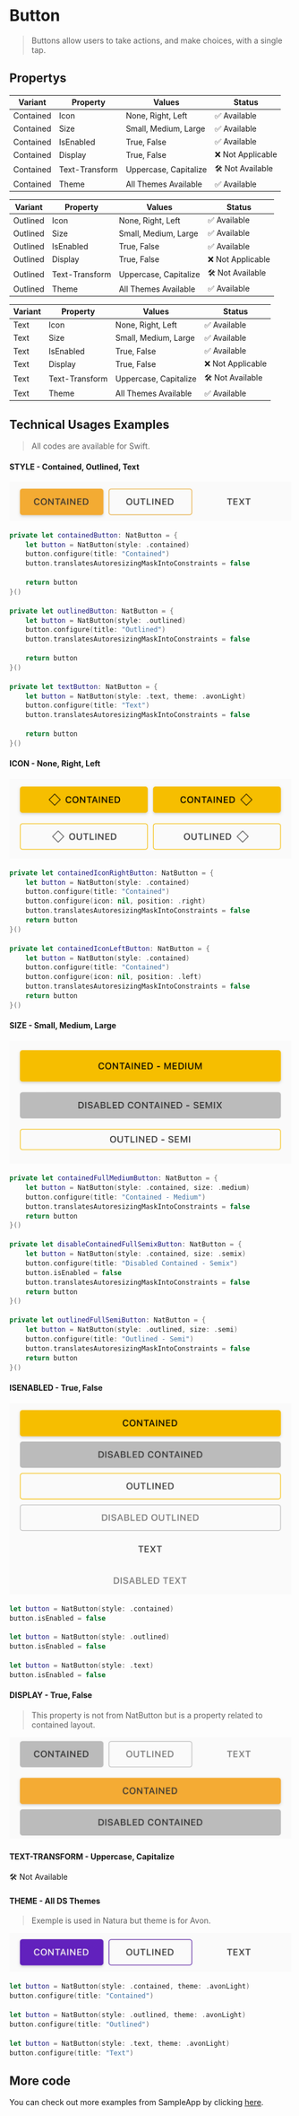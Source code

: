 # Button

> Buttons allow users to take actions, and make choices, with a single tap.



## Propertys

| Variant       | Property       | Values                    | Status            |
| -------------- | -------------- | ------------------------- | ----------------- |
| Contained      | Icon           | None, Right, Left         | ✅  Available      |
| Contained      | Size           | Small, Medium, Large      | ✅  Available      |
| Contained      | IsEnabled      | True, False               | ✅  Available      |
| Contained      | Display        | True, False               | ❌  Not Applicable |
| Contained      | Text-Transform | Uppercase, Capitalize     | 🛠️  Not Available  |
| Contained      | Theme          | All Themes Available      | ✅  Available      |

| Variant       | Property       | Values                    | Status            |
| -------------- | -------------- | ------------------------- | ----------------- |
| Outlined      | Icon           | None, Right, Left         | ✅  Available      |
| Outlined      | Size           | Small, Medium, Large      | ✅  Available      |
| Outlined      | IsEnabled      | True, False               | ✅  Available      |
| Outlined      | Display        | True, False               | ❌  Not Applicable |
| Outlined      | Text-Transform | Uppercase, Capitalize     | 🛠️  Not Available  |
| Outlined      | Theme          | All Themes Available      | ✅  Available      |

| Variant   | Property       | Values                    | Status            |
| --------- | -------------- | ------------------------- | ----------------- |
| Text      | Icon           | None, Right, Left         | ✅  Available      |
| Text      | Size           | Small, Medium, Large      | ✅  Available      |
| Text      | IsEnabled      | True, False               | ✅  Available      |
| Text      | Display        | True, False               | ❌  Not Applicable |
| Text      | Text-Transform | Uppercase, Capitalize     | 🛠️  Not Available  |
| Text      | Theme          | All Themes Available      | ✅  Available      |


## Technical Usages Examples

> All codes are available for Swift.



#### STYLE - Contained, Outlined, Text

![](./images/button_variants.png)

```swift
private let containedButton: NatButton = {
    let button = NatButton(style: .contained)
    button.configure(title: "Contained")
    button.translatesAutoresizingMaskIntoConstraints = false
        
    return button
}()

private let outlinedButton: NatButton = {
    let button = NatButton(style: .outlined)
    button.configure(title: "Outlined")
    button.translatesAutoresizingMaskIntoConstraints = false

    return button
}()

private let textButton: NatButton = {
    let button = NatButton(style: .text, theme: .avonLight)
    button.configure(title: "Text")
    button.translatesAutoresizingMaskIntoConstraints = false

    return button
}()
```





#### ICON - None, Right, Left

![](./images/button_icon.png)

```swift
private let containedIconRightButton: NatButton = {
    let button = NatButton(style: .contained)
    button.configure(title: "Contained")
    button.configure(icon: nil, position: .right)
    button.translatesAutoresizingMaskIntoConstraints = false
    return button
}()

private let containedIconLeftButton: NatButton = {
    let button = NatButton(style: .contained)
    button.configure(title: "Contained")
    button.configure(icon: nil, position: .left)
    button.translatesAutoresizingMaskIntoConstraints = false
    return button
}()
```





#### SIZE - Small, Medium, Large

![](./images/button_size.png)

```swift
private let containedFullMediumButton: NatButton = {
    let button = NatButton(style: .contained, size: .medium)
    button.configure(title: "Contained - Medium")
    button.translatesAutoresizingMaskIntoConstraints = false
    return button
}()

private let disableContainedFullSemixButton: NatButton = {
    let button = NatButton(style: .contained, size: .semix)
    button.configure(title: "Disabled Contained - Semix")
    button.isEnabled = false
    button.translatesAutoresizingMaskIntoConstraints = false
    return button
}()

private let outlinedFullSemiButton: NatButton = {
    let button = NatButton(style: .outlined, size: .semi)
    button.configure(title: "Outlined - Semi")
    button.translatesAutoresizingMaskIntoConstraints = false
    return button
}()
```





#### ISENABLED - True, False

![](./images/button_status.png)

```swift
let button = NatButton(style: .contained)
button.isEnabled = false

let button = NatButton(style: .outlined)
button.isEnabled = false

let button = NatButton(style: .text)
button.isEnabled = false
```





#### DISPLAY - True, False

> This property is not from NatButton but is a property related to contained layout. 

![](./images/button_inline.png)





#### TEXT-TRANSFORM - Uppercase, Capitalize

🛠️ Not Available 





#### THEME - All DS Themes

> Exemple is used in Natura but theme is for Avon.



![](./images/button_theme.png)

```swift
let button = NatButton(style: .contained, theme: .avonLight)
button.configure(title: "Contained")

let button = NatButton(style: .outlined, theme: .avonLight)
button.configure(title: "Outlined")

let button = NatButton(style: .text, theme: .avonLight)
button.configure(title: "Text")
```


## More code
You can check out more examples from SampleApp by clicking [here](https://github.com/natura-cosmeticos/natds-ios/blob/master/SampleApp/Sources/Sample/Components/Button/ButtonsItemViewController.swift).
